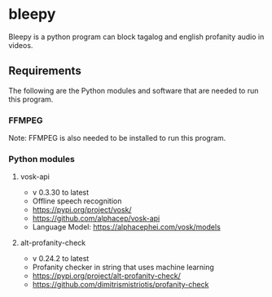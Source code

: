 # bleepy
Bleepy is a python program can block tagalog and english profanity audio in videos.

## Requirements
The following are the Python modules and software that are needed to run this program.

### FFMPEG
Note: FFMPEG is also needed to be installed to run this program.

### Python modules 
1. vosk-api
   - v 0.3.30 to latest
   - Offline speech recognition 
   - https://pypi.org/project/vosk/
   - https://github.com/alphacep/vosk-api
   - Language Model: https://alphacephei.com/vosk/models

2. alt-profanity-check
   - v 0.24.2 to latest
   - Profanity checker in string that uses machine learning
   - https://pypi.org/project/alt-profanity-check/
   - https://github.com/dimitrismistriotis/profanity-check




